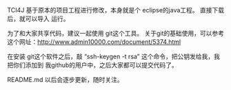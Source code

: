 TCI4J 基于原本的项目工程进行修改，本身就是个 eclipse的java工程。 直接下载后，就可以导入 运行。

为了和大家共享代码，建议一起使用 git这个工具。 关于git的基础使用，可以参考这个网址：http://www.admin10000.com/document/5374.html

在安装 git这个软件之后，敲 “ssh-keygen -t rsa” 这个命令，把公钥发给我，我把你们添加到 我github的用户中，之后大家都可以提交代码了。

README.md 以后会逐步更新，随时关注。
